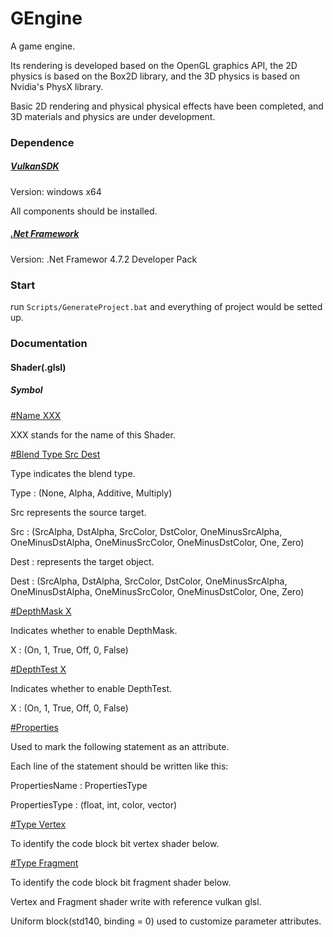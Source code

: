 # GEngine

A game engine.

Its rendering is developed based on the OpenGL graphics API, the 2D physics is based on the Box2D library, and the 3D physics is based on Nvidia's PhysX library.

Basic 2D rendering and physical physical effects have been completed, and 3D materials and physics are under development.

### Dependence
##### [VulkanSDK](https://www.lunarg.com/vulkan-sdk/)
Version: windows x64 

All components should be installed.
##### [.Net Framework](https://dotnet.microsoft.com/zh-cn/download/visual-studio-sdks?cid=getdotnetsdk)
Version: .Net Framewor 4.7.2 Developer Pack

### Start
run ```Scripts/GenerateProject.bat``` and everything of project would be setted up.

### Documentation
#### Shader(.glsl)
##### Symbol
[#Name XXX]()

XXX stands for the name of this Shader.

[#Blend Type Src Dest]()

Type indicates the blend type.

Type : (None, Alpha, Additive, Multiply)

Src represents the source target.

Src : (SrcAlpha, DstAlpha, SrcColor, DstColor, OneMinusSrcAlpha, OneMinusDstAlpha, OneMinusSrcColor, OneMinusDstColor, One, Zero)

Dest : represents the target object.

Dest : (SrcAlpha, DstAlpha, SrcColor, DstColor, OneMinusSrcAlpha, OneMinusDstAlpha, OneMinusSrcColor, OneMinusDstColor, One, Zero)

[#DepthMask X]()

Indicates whether to enable DepthMask.

X : (On, 1, True, Off, 0, False)

[#DepthTest X]()

Indicates whether to enable DepthTest.

X : (On, 1, True, Off, 0, False)

[#Properties]()

Used to mark the following statement as an attribute.

Each line of the statement should be written like this:

PropertiesName : PropertiesType

PropertiesType : (float, int, color, vector)

[#Type Vertex]()

To identify the code block bit vertex shader below.

[#Type Fragment]()

To identify the code block bit fragment shader below.



Vertex and Fragment shader write with reference vulkan glsl.

Uniform block(std140, binding = 0) used to customize parameter attributes.